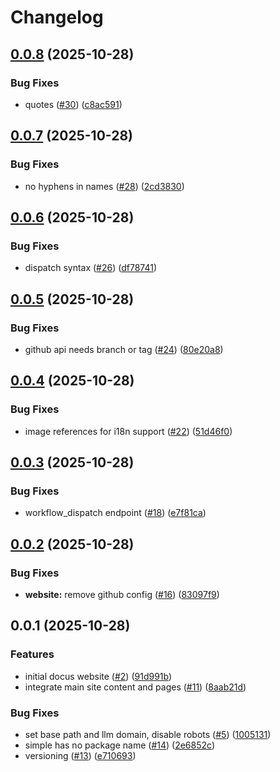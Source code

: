 # Changelog

## [0.0.8](https://github.com/nelbertnoggins/docus-pages/compare/website-v0.0.7...website-v0.0.8) (2025-10-28)


### Bug Fixes

* quotes ([#30](https://github.com/nelbertnoggins/docus-pages/issues/30)) ([c8ac591](https://github.com/nelbertnoggins/docus-pages/commit/c8ac591543c45491fdea98219c99bce736bae95f))

## [0.0.7](https://github.com/nelbertnoggins/docus-pages/compare/website-v0.0.6...website-v0.0.7) (2025-10-28)


### Bug Fixes

* no hyphens in names ([#28](https://github.com/nelbertnoggins/docus-pages/issues/28)) ([2cd3830](https://github.com/nelbertnoggins/docus-pages/commit/2cd38307a579c0ff76e1c3d7dba324fb80fca381))

## [0.0.6](https://github.com/nelbertnoggins/docus-pages/compare/website-v0.0.5...website-v0.0.6) (2025-10-28)


### Bug Fixes

* dispatch syntax ([#26](https://github.com/nelbertnoggins/docus-pages/issues/26)) ([df78741](https://github.com/nelbertnoggins/docus-pages/commit/df78741c4fa8e36657118e55b42022b174daa35b))

## [0.0.5](https://github.com/nelbertnoggins/docus-pages/compare/website-v0.0.4...website-v0.0.5) (2025-10-28)


### Bug Fixes

* github api needs branch or tag ([#24](https://github.com/nelbertnoggins/docus-pages/issues/24)) ([80e20a8](https://github.com/nelbertnoggins/docus-pages/commit/80e20a8c0fd36c7d0e942bb58a35700af1580433))

## [0.0.4](https://github.com/nelbertnoggins/docus-pages/compare/website-v0.0.3...website-v0.0.4) (2025-10-28)


### Bug Fixes

* image references for i18n support ([#22](https://github.com/nelbertnoggins/docus-pages/issues/22)) ([51d46f0](https://github.com/nelbertnoggins/docus-pages/commit/51d46f0072cf565231c9f2644a9f2dc59b03105e))

## [0.0.3](https://github.com/nelbertnoggins/docus-pages/compare/website-v0.0.2...website-v0.0.3) (2025-10-28)


### Bug Fixes

* workflow_dispatch endpoint ([#18](https://github.com/nelbertnoggins/docus-pages/issues/18)) ([e7f81ca](https://github.com/nelbertnoggins/docus-pages/commit/e7f81ca0cdd06c64d0e5e582e54b7f41df783cae))

## [0.0.2](https://github.com/nelbertnoggins/docus-pages/compare/website-v0.0.1...website-v0.0.2) (2025-10-28)


### Bug Fixes

* **website:** remove github config ([#16](https://github.com/nelbertnoggins/docus-pages/issues/16)) ([83097f9](https://github.com/nelbertnoggins/docus-pages/commit/83097f95658fea13d1f2d37b5ebd8714eff166b7))

## 0.0.1 (2025-10-28)


### Features

* initial docus website ([#2](https://github.com/nelbertnoggins/docus-pages/issues/2)) ([91d991b](https://github.com/nelbertnoggins/docus-pages/commit/91d991ba89fddf234fdb96157c33a7e4326194cf))
* integrate main site content and pages ([#11](https://github.com/nelbertnoggins/docus-pages/issues/11)) ([8aab21d](https://github.com/nelbertnoggins/docus-pages/commit/8aab21d375aa0e7f1adffb377aa38a22ad132148))


### Bug Fixes

* set base path and llm domain, disable robots ([#5](https://github.com/nelbertnoggins/docus-pages/issues/5)) ([1005131](https://github.com/nelbertnoggins/docus-pages/commit/1005131e00abbad011bf1a13b75097fdbb4115f2))
* simple has no package name ([#14](https://github.com/nelbertnoggins/docus-pages/issues/14)) ([2e6852c](https://github.com/nelbertnoggins/docus-pages/commit/2e6852c37c7ee0767a3930064a5a8d9c4451849c))
* versioning ([#13](https://github.com/nelbertnoggins/docus-pages/issues/13)) ([e710693](https://github.com/nelbertnoggins/docus-pages/commit/e710693f18b405a4f6292c335b5e856836ba3675))
